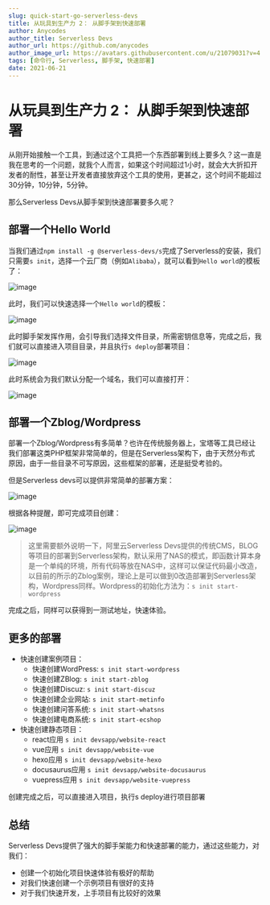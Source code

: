 ```yaml
---
slug: quick-start-go-serverless-devs
title: 从玩具到生产力 2： 从脚手架到快速部署
author: Anycodes
author_title: Serverless Devs
author_url: https://github.com/anycodes
author_image_url: https://avatars.githubusercontent.com/u/21079031?v=4
tags: [命令行, Serverless, 脚手架, 快速部署]
date: 2021-06-21
---
```


# 从玩具到生产力 2： 从脚手架到快速部署

从刚开始接触一个工具，到通过这个工具把一个东西部署到线上要多久？这一直是我在思考的一个问题，就我个人而言，如果这个时间超过1小时，就会大大折扣开发者的耐性，甚至让开发者直接放弃这个工具的使用，更甚之，这个时间不能超过30分钟，10分钟，5分钟。

那么Serverless Devs从脚手架到快速部署要多久呢？

## 部署一个Hello World

当我们通过`npm install -g @serverless-devs/s`完成了Serverless的安装，我们只需要`s init`，选择一个云厂商（例如`Alibaba`），就可以看到`Hello world`的模板了：

![image](https://user-images.githubusercontent.com/21079031/122704697-c7889600-d286-11eb-8ab6-fe28eb7333bd.png)

此时，我们可以快速选择一个`Hello world`的模板：

![image](https://user-images.githubusercontent.com/21079031/122704751-e0914700-d286-11eb-849b-53171ef91804.png)

此时脚手架发挥作用，会引导我们选择文件目录，所需密钥信息等，完成之后，我们就可以直接进入项目目录，并且执行`s deploy`部署项目：

![image](https://user-images.githubusercontent.com/21079031/122704948-509fcd00-d287-11eb-965a-788343e90db9.png)


此时系统会为我们默认分配一个域名，我们可以直接打开： 

![image](https://user-images.githubusercontent.com/21079031/122705044-80e76b80-d287-11eb-984f-1634303f2289.png)


## 部署一个Zblog/Wordpress

部署一个Zblog/Wordpress有多简单？也许在传统服务器上，宝塔等工具已经让我们部署这类PHP框架非常简单的，但是在Serverless架构下，由于天然分布式原因，由于一些目录不可写原因，这些框架的部署，还是挺受考验的。

但是Serverless devs可以提供非常简单的部署方案：

![image](https://user-images.githubusercontent.com/21079031/122706145-d6bd1300-d289-11eb-93c1-0687fc9200e3.png)

根据各种提醒，即可完成项目创建：

![image](https://user-images.githubusercontent.com/21079031/122706174-eb99a680-d289-11eb-9f95-ff904f476d46.png)

> 这里需要额外说明一下，阿里云Serverless Devs提供的传统CMS，BLOG等项目的部署到Serverless架构，默认采用了NAS的模式，即函数计算本身是一个单纯的环境，所有代码等放在NAS中，这样可以保证代码最小改造，以目前的所示的Zblog案例，理论上是可以做到0改造部署到Serverless架构，Wordpress同样。Wordpress的初始化方法为：`s init start-wordpress`

完成之后，同样可以获得到一测试地址，快速体验。

## 更多的部署

- 快速创建案例项目：
  - 快速创建WordPress: `s init start-wordpress`   
  - 快速创建ZBlog: `s init start-zblog`   
  - 快速创建Discuz: `s init start-discuz`   
  - 快速创建企业网站: `s init start-metinfo`   
  - 快速创建问答系统: `s init start-whatsns`  
  - 快速创建电商系统: `s init start-ecshop`
- 快速创建静态项目：
  - react应用 `s init devsapp/website-react`
  - vue应用 `s init devsapp/website-vue`
  - hexo应用 `s init devsapp/website-hexo`
  - docusaurus应用 `s init devsapp/website-docusaurus`
  - vuepress应用 `s init devsapp/website-vuepress`

创建完成之后，可以直接进入项目，执行s deploy进行项目部署


## 总结

Serverless Devs提供了强大的脚手架能力和快速部署的能力，通过这些能力，对我们：
- 创建一个初始化项目快速体验有极好的帮助
- 对我们快速创建一个示例项目有很好的支持
- 对于我们快速开发，上手项目有比较好的效果
